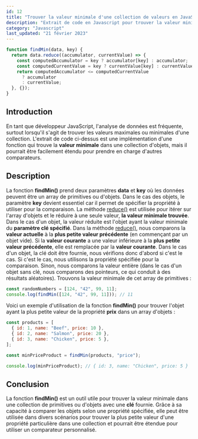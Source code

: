 ```yaml
---
id: 12
title: "Trouver la valeur minimale d'une collection de valeurs en JavaScript"
description: "Extrait de code en Javascript pour trouver la valeur minimale dans une collection valeurs primitives ou d'objets grâce à un paramètre clé optionnel qui spécifie la propriété à utiliser pour la comparaison."
category: "Javascript"
last_updated: "21 février 2023"
---
```


```javascript
function findMin(data, key) {
  return data.reduce((accumulator, currentValue) => {
    const computedAccumulator = key ? accumulator[key] : accumulator;
    const computedCurrentValue = key ? currentValue[key] : currentValue;
    return computedAccumulator <= computedCurrentValue
      ? accumulator
      : currentValue;
  }, {});
}
```

## Introduction
En tant que développeur JavaScript, l'analyse de données est fréquente, surtout lorsqu'il s'agit de trouver les valeurs maximales ou minimales d'une collection. L'extrait de code ci-dessus est une implémentation d'une fonction qui trouve la **valeur minimale** dans une collection d'objets, mais il pourrait être facilement étendu pour prendre en charge d'autres comparateurs.

## Description
La fonction **findMin()** prend deux paramètres **data** et **key** où les données peuvent être un array de primitives ou d'objets. Dans le cas des objets, le paramètre **key** devient essentiel car il permet de spécifier la propriété à utiliser pour la comparaison.
La méthode [reduce()](https://developer.mozilla.org/en-US/docs/Web/JavaScript/Reference/Global_Objects/Array/Reduce) est utilisée pour itérer sur l'array d'objets et le réduire à une seule valeur, **la valeur minimale trouvée**. Dans le cas d'un objet, la valeur réduite est l'objet ayant la valeur minimale du **paramètre clé spécifié**.
Dans la méthode [reduce()](https://developer.mozilla.org/en-US/docs/Web/JavaScript/Reference/Global_Objects/Array/Reduce), nous comparons la **valeur actuelle** à la **plus petite valeur précédente** (en commençant par un objet vide). Si la **valeur courante** a une valeur inférieure à la **plus petite valeur précédente**, elle est remplacée par la **valeur courante**.
Dans le cas d'un objet, la clé doit être fournie, nous vérifions donc d'abord si c'est le cas. Si c'est le cas, nous utilisons la propriété spécifiée pour la comparaison. Sinon, nous comparons la valeur entière (dans le cas d'un objet sans clé, nous comparons des pointeurs, ce qui conduit à des résultats aléatoires). Trouvons la valeur minimale de cet array de primitives :

```javascript
const randomNumbers = [124, "42", 99, 11];
console.log(findMin([124, "42", 99, 11])); // 11
```

Voici un exemple d'utilisation de la fonction **findMin()** pour trouver l'objet ayant la plus petite valeur de la propriété **prix** dans un array d'objets :

```javascript
const products = [
  { id: 1, name: "Beef", price: 10 },
  { id: 2, name: "Salmon", price: 20 },
  { id: 3, name: "Chicken", price: 5 },
];

const minPriceProduct = findMin(products, "price");

console.log(minPriceProduct); // { id: 3, name: "Chicken", price: 5 }
```

## Conclusion
La fonction **findMin()** est un outil utile pour trouver la valeur minimale dans une collection de primitives ou d'objets avec une **clé** fournie. Grâce à sa capacité à comparer les objets selon une propriété spécifiée, elle peut être utilisée dans divers scénarios pour trouver la plus petite valeur d'une propriété particulière dans une collection et pourrait être étendue pour utiliser un comparateur personnalisé.